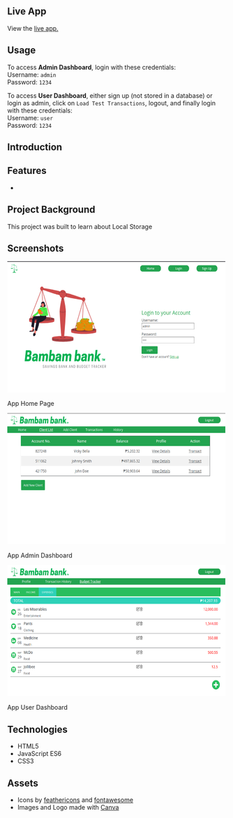 ## Live App
View the [live app.](https://theianmilan.github.io/avion/Avion%20Projects/Adjacent%20Artists/index.html)

## Usage
To access **Admin Dashboard**, login with these credentials:
<br>Username: `admin`
<br>Password: `1234`

To access **User Dashboard**, either sign up (not stored in a database) or login as admin, click on `Load Test Transactions`, logout, and finally login with these credentials:
<br>Username: `user`
<br>Password: `1234`

## Introduction



## Features
* 

## Project Background

This project was built to learn about Local Storage

## Screenshots

<div float = 'left'>
    <img src="https://github.com/theIanMilan/avion/blob/main/Avion%20Projects/Banking%20App/assets/images/Bank-Home.png" alt="Bank Home" width="500" height="300">
    <br><p>App Home Page</p>
</div>
<div float = 'left'>
    <img src="https://github.com/theIanMilan/avion/blob/main/Avion%20Projects/Banking%20App/assets/images/Bank-Admin-Dashboard.png" alt="Bank Admin Dashboard" width="500" height="300">
    <br><p>App Admin Dashboard</p>
</div>
<div float = 'left'>
    <img src="https://github.com/theIanMilan/avion/blob/main/Avion%20Projects/Banking%20App/assets/images/Bank-User-Dashboard.png" alt="Bank User Dashboard" width="500" height="300">
    <br><p>App User Dashboard</p>
</div>

## Technologies

* HTML5
* JavaScript ES6
* CSS3

## Assets
* Icons by [feathericons](https://feathericons.com/) and [fontawesome](https://fontawesome.com/)
* Images and Logo made with [Canva](https://www.canva.com/)
